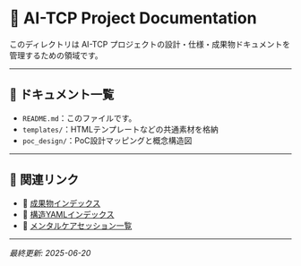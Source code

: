 # 📄 AI-TCP Project Documentation

このディレクトリは AI-TCP プロジェクトの設計・仕様・成果物ドキュメントを管理するための領域です。

---

## 📂 ドキュメント一覧

- `README.md`：このファイルです。
- `templates/`：HTMLテンプレートなどの共通素材を格納
- `poc_design/`：PoC設計マッピングと概念構造図

---

## 🔗 関連リンク

- 📂 [成果物インデックス](../generated_html/index_all_generated.html)
- 🧩 [構造YAMLインデックス](../generated_html/structured_yaml_index.html)
- 🧠 [メンタルケアセッション一覧](../generated_html/index_dmc_sessions.html)

---

*最終更新: 2025-06-20*
